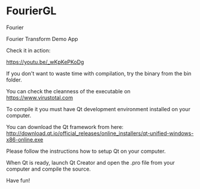 # FourierGL
Fourier

Fourier Transform Demo App


Check it in action:

https://youtu.be/_wKpKePKoDg

If you don't want to waste time with compilation, try the binary from the bin folder.

You can check the cleanness of the executable on https://www.virustotal.com

To compile it you must have Qt development environment installed on your computer.

You can download the Qt framework from here: http://download.qt.io/official_releases/online_installers/qt-unified-windows-x86-online.exe

Please follow the instructions how to setup Qt on your computer.

When Qt is ready, launch Qt Creator and open the .pro file from your computer and compile the source.

Have fun!
